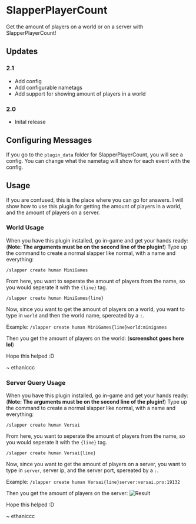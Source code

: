 # SlapperPlayerCount
Get the amount of players on a world or on a server with SlapperPlayerCount!
## Updates
### 2.1
- Add config
- Add configurable nametags
- Add support for showing amount of players in a world
### 2.0
- Inital release
## Configuring Messages
If you go to the `plugin_data` folder for SlapperPlayerCount, you will see a config. You can change what the nametag will show for each event with the config.
## Usage
If you are confused, this is the place where you can go for answers. I will show how to use this plugin for getting the amount of players in a world, and the amount of players on a server.
### World Usage
When you have this plugin installed, go in-game and get your hands ready:
(**Note: The arguments must be on the second line of the plugin!**)
Type up the command to create a normal slapper like normal, with a name and everything:

`/slapper create human MiniGames`

From here, you want to seperate the amount of players from the name, so you would seperate it with the `{line}` tag.

`/slapper create human MiniGames{line}`

Now, since you want to get the amount of players on a world, you want to type in `world` and then the world name, spereated by a `:`.

Example: `/slapper create human MiniGames{line}world:minigames`

Then you get the amount of players on the world:
(**screenshot goes here lol**)

Hope this helped :D

~ ethaniccc

### Server Query Usage
When you have this plugin installed, go in-game and get your hands ready:
(**Note: The arguments must be on the second line of the plugin!**)
Type up the command to create a normal slapper like normal, with a name and everything:

`/slapper create human Versai`

From here, you want to seperate the amount of players from the name, so you would seperate it with the `{line}` tag.

`/slapper create human Versai{line}`

Now, since you want to get the amount of players on a server, you want to type in `server`, server ip, and the server port, spereated by a `:`.

Example: `/slapper create human Versai{line}server:versai.pro:19132`

Then you get the amount of players on the server:
![Result](https://github.com/ethaniccc/CrossOnlineCount/blob/master/Screenshot_20200515-143435.png)

Hope this helped :D

~ ethaniccc